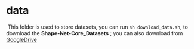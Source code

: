 # data

​	This folder is used to store datasets, you can run `sh download_data.sh`, to download the **Shape-Net-Core_Datasets** ; you can also download from [GoogleDrive](https://drive.google.com/file/d/12ZFjsylD9AsKv4cfFwPAbIFrLMwq6zga/view?usp=sharing)